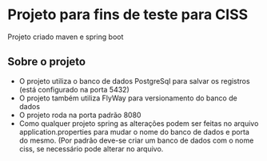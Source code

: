 # Projeto para fins de teste para CISS

Projeto criado maven e spring boot

## Sobre o projeto

* O projeto utiliza o banco de dados PostgreSql para salvar os registros (está configurado na porta 5432)
* O projeto também utiliza FlyWay para versionamento do banco de dados
* O projeto roda na porta padrão 8080
* Como qualquer projeto spring as alterações podem ser feitas no arquivo application.properties para mudar o nome do banco de dados e porta do mesmo. (Por padrão deve-se criar um banco de dados com o nome ciss, se necessário pode alterar no arquivo.
